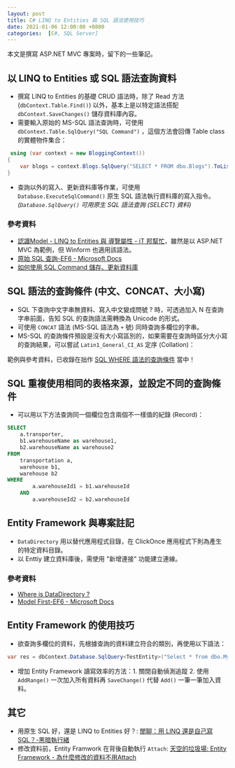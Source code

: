 ```yaml
---
layout: post
title: C# LINQ to Entities 與 SQL 語法使用技巧
date: 2021-01-06 12:00:00 +0800
categories:  [C#, SQL Server]
--- 
```


本文是撰寫 ASP.NET MVC 專案時，留下的一些筆記。

## 以 LINQ to Entities 或 SQL 語法查詢資料 

- 撰寫 LINQ to Entities 的基礎 CRUD 語法時，除了 Read 方法 (`dbContext.Table.Find()`) 以外，基本上是以特定語法搭配 `dbContext.SaveChanges()` 儲存資料庫內容。
- 需要輸入原始的 MS-SQL 語法查詢時，可使用 `dbContext.Table.SqlQuery("SQL Command")` ，這個方法會回傳 Table class 的實體物件集合：

``` csharp
 using (var context = new BloggingContext())
{
    var blogs = context.Blogs.SqlQuery("SELECT * FROM dbo.Blogs").ToList();
}
```

- 查詢以外的寫入、更新資料庫等作業，可使用`Database.ExecuteSqlCommand()` 原生 SQL 語法執行資料庫的寫入指令。*(`Database.SqlQuery()` 可用原生 SQL 語法查詢 (SELECT) 資料)*

### 參考資料 

- [認識Model - LINQ to Entities 與 導覽屬性 - iT 邦幫忙](https://ithelp.ithome.com.tw/articles/10161589)，雖然是以 ASP.NET MVC 為範例，但 Winform 也適用該語法。
- [原始 SQL 查詢-EF6 - Microsoft Docs](https://docs.microsoft.com/zh-tw/ef/ef6/querying/raw-sql)
- [如何使用 SQL Command 儲存、更新資料庫](https://docs.microsoft.com/zh-tw/ef/ef6/saving/transactions)

## SQL 語法的查詢條件 (中文、CONCAT、大小寫)

- SQL 下查詢中文字串無資料、寫入中文變成問號 ? 時，可透過加入 N 在查詢字串前面，告知 SQL 的查詢語法需轉換為 Unicode 的形式。
- 可使用 `CONCAT` 語法 (MS-SQL 語法為 `+` 號) 同時查詢多欄位的字串。
- MS-SQL 的查詢條件預設是沒有大小寫區別的，如果需要在查詢時區分大小寫的查詢結果，可以嘗試 `Latin1_General_CI_AS` 定序 (Collation)：

範例與參考資料，已收錄在拙作 [SQL WHERE 語法的查詢條件](/SQL_Where_Tip/) 當中！

## SQL 重複使用相同的表格來源，並設定不同的查詢條件

- 可以用以下方法查詢同一個欄位包含兩個不一樣值的紀錄 (Record)：

``` sql
SELECT
    a.transporter,
    b1.warehouseName as warehouse1,
    b2.warehouseName as warehouse2
FROM
    transportation a,
    warehouse b1,
    warehouse b2
WHERE
        a.warehouseId1 = b1.warehouseId
    AND
        a.warehouseId2 = b2.warehouseId
```

## Entity Framework 與專案註記

- `DataDirectory` 用以替代應用程式目錄，在 ClickOnce 應用程式下則為產生的特定資料目錄。
- 以 Enttiy 建立資料庫後，需使用 "新增連接" 功能建立連線。

### 參考資料

- [Where is DataDirectory ?](https://social.msdn.microsoft.com/Forums/sqlserver/en-US/dc31ea59-5718-49b6-9f1f-7039da425296/where-is-datadirectory-?forum=sqlce)
- [Model First-EF6 - Microsoft Docs](https://docs.microsoft.com/zh-tw/ef/ef6/modeling/designer/workflows/model-first)

## Entity Framework 的使用技巧

- 欲查詢多欄位的資料，先根據查詢的資料建立符合的類別，再使用以下語法：
``` csharp
var res = dbContext.Database.SqlQuery<TestEntity>("Select * from dbo.MyView").ToList();
```
- 增加 Entity Framework 讀寫效率的方法：1. 關閉自動偵測追蹤 2. 使用 `AddRange()` 一次加入所有資料再 `SaveChange()` 代替 `Add()` 一筆一筆加入資料。 

## 其它

- 用原生 SQL 好，還是 LINQ to Entities 好？: [閒聊：用 LINQ 還是自己寫 SQL？-黑暗執行緒](https://blog.darkthread.net/blog/linq-or-direct-sql/)
- 修改資料前，Entity Framwork 在背後自動執行 `Attach`: [天空的垃圾場: Entity Framework - 為什麼修改的資料不用Attach](http://blog.sanc.idv.tw/2014/08/entity-framework-attach.html)
